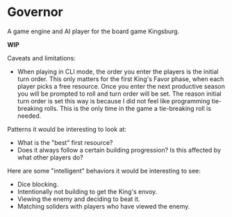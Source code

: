 # Governor

A game engine and AI player for the board game Kingsburg.

**WIP**

Caveats and limitations:

 * When playing in CLI mode, the order you enter the players is the initial
   turn order. This only matters for the first King's Favor phase, when each
   player picks a free resource. Once you enter the next productive season
   you will be prompted to roll and turn order will be set. The reason initial
   turn order is set this way is because I did not feel like programming
   tie-breaking rolls. This is the only time in the game a tie-breaking roll
   is needed.

Patterns it would be interesting to look at:

 * What is the "best" first resource?
 * Does it always follow a certain building progression? Is this affected by
   what other players do?

Here are some "intelligent" behaviors it would be interesting to see:

 * Dice blocking.
 * Intentionally not building to get the King's envoy.
 * Viewing the enemy and deciding to beat it.
 * Matching soliders with players who have viewed the enemy.

